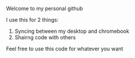 Welcome to my personal github

I use this for 2 things: 
1. Syncing between my desktop and chromebook
2. Shairng code with others

Feel free to use this code for whatever you want
